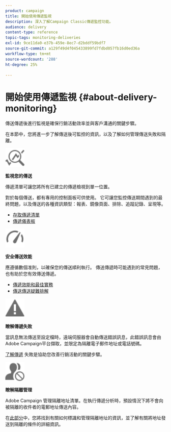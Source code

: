 ```yaml
---
product: campaign
title: 開始使用傳遞監視
description: 深入了解Campaign Classic傳遞監控功能。
audience: delivery
content-type: reference
topic-tags: monitoring-deliveries
exl-id: 9ce11da0-e37b-459e-8ec7-d2bddf59bdf7
source-git-commit: a129f49d4f045433899fd7fdbd057fb16d0ed36a
workflow-type: tm+mt
source-wordcount: '288'
ht-degree: 25%

---
```


# 開始使用傳遞監視 {#about-delivery-monitoring}

傳送傳遞後進行監視是確保行銷活動效率並與客戶溝通的關鍵步驟。 

在本節中，您將進一步了解傳送後可監控的資訊，以及了解如何管理傳送失敗和隔離。

<img src="assets/do-not-localize/icon_monitor.svg" width="60px">

**監視您的傳送**

傳遞清單可讓您將所有已建立的傳遞檢視到單一位置。

對於每個傳送，都有專用的控制面板可供使用。 它可讓您監控傳送期間遇到的最終問題，以及傳送的各種資訊類型：報表、鏡像頁面、排除、追蹤記錄、呈現等。

* [存取傳遞清單](list-of-deliveries.md)
* [傳遞儀表板](delivery-dashboard.md)

<img src="assets/do-not-localize/icon_guidelines.svg" width="60px">

**安全傳送效能**

應遵循數個准則，以確保您的傳送順利執行。 傳送傳遞時可能遇到的常見問題，也有助於您有效傳送傳遞。

* [傳遞效能和最佳實務](delivery-performances.md)
* [傳送傳送疑難排解](delivery-troubleshooting.md)

<img src="assets/do-not-localize/icon_failure.svg" width="60px">

**瞭解傳遞失敗**

當訊息無法傳送至設定檔時，遠端伺服器會自動傳送錯誤訊息，此錯誤訊息會由Adobe Campaign平台擷取，並限定為隔離電子郵件地址或電話號碼。

[了解傳遞](understanding-delivery-failures.md) 失敗是協助您改善行銷活動的關鍵步驟。

<img src="assets/do-not-localize/icon_quarantine.svg" width="60px">

**瞭解隔離管理**

Adobe Campaign 管理隔離地址清單。在執行傳遞分析時，預設情況下將不會向被隔離的收件者的電郵地址傳送內容。

在[此部分](understanding-quarantine-management.md)中，您將找到有關如何標識和管理隔離地址的資訊，並了解有關將地址發送到隔離的條件的詳細資訊。
